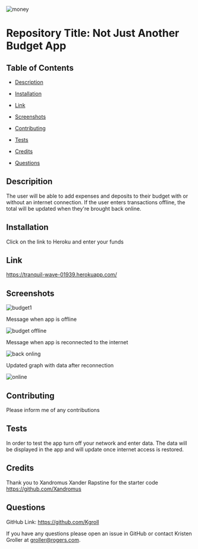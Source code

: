 ![money](https://user-images.githubusercontent.com/75186217/115129798-4dead800-9fb7-11eb-9e97-e5f84c91b6dc.jpg)


# Repository Title:   Not Just Another Budget App     
    

  ## Table of Contents

  * [Description](#description)

  * [Installation](#installation)

  * [Link](#link)

  * [Screenshots](#screenshots)

  * [Contributing](#contributing)

  * [Tests](#tests)

  * [Credits](#credits)

  * [Questions](#questions)

  ## Descripition

  The user will be able to add expenses and deposits to their budget with or without an internet connection. If the user enters transactions offline, the total will be updated when they're brought back online.

  ## Installation

  Click on the link to Heroku and enter your funds

  ## Link 

  https://tranquil-wave-01939.herokuapp.com/ 

  ## Screenshots
  
![budget1](https://user-images.githubusercontent.com/75186217/115129704-67d7eb00-9fb6-11eb-8941-7435a14495a8.jpg)

Message when app is offline

![budget offline](https://user-images.githubusercontent.com/75186217/115129706-6c9c9f00-9fb6-11eb-967b-3fd82013bce6.jpg)

Message when app is reconnected to the internet

![back onling](https://user-images.githubusercontent.com/75186217/115129708-6efef900-9fb6-11eb-9d79-e34f7de640dd.jpg)

Updated graph with data after reconnection

![online](https://user-images.githubusercontent.com/75186217/115129715-79b98e00-9fb6-11eb-8a2c-d72547a30635.jpg)


  ## Contributing

  Please inform me of any contributions

  ## Tests

  In order to test the app turn off your network and enter data. The data will be displayed in the app and will update once internet access is restored.

  ## Credits
  
  Thank you to Xandromus Xander Rapstine for the starter code
  https://github.com/Xandromus

  ## Questions

   GitHub Link:   https://github.com/Kgroll

   If you have any questions please open an issue in GitHub or contact Kristen Groller at groller@rogers.com.
